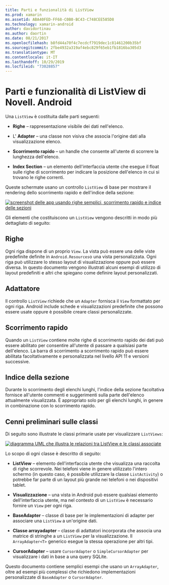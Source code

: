 ```yaml
---
title: Parti e funzionalità di ListView
ms.prod: xamarin
ms.assetid: ABA40FED-FF68-C0B0-BC43-C748CEE585D8
ms.technology: xamarin-android
author: davidortinau
ms.author: daortin
ms.date: 08/21/2017
ms.openlocfilehash: b8fd44a70f4c7ecdcf7919dec1c81461200b35bf
ms.sourcegitcommit: 2fbe4932a319af4ebc829f65eb1fb1816ba305d3
ms.translationtype: MT
ms.contentlocale: it-IT
ms.lasthandoff: 10/29/2019
ms.locfileid: "73028857"
---
```

# <a name="xamarinandroid-listview-parts-and-functionality"></a>Parti e funzionalità di ListView di Novell. Android

Una `ListView` è costituita dalle parti seguenti:

- **Righe** &ndash; rappresentazione visibile dei dati nell'elenco.

- L' **Adapter** &ndash; una classe non visiva che associa l'origine dati alla visualizzazione elenco.

- **Scorrimento rapido** &ndash; un handle che consente all'utente di scorrere la lunghezza dell'elenco.

- **Index Section** &ndash; un elemento dell'interfaccia utente che esegue il float sulle righe di scorrimento per indicare la posizione dell'elenco in cui si trovano le righe correnti.

Queste schermate usano un controllo `ListView` di base per mostrare il rendering dello scorrimento rapido e dell'indice della sezione:

[![screenshot delle app usando righe semplici, scorrimento rapido e indice delle sezioni](parts-and-functionality-images/listviewparts.png)](parts-and-functionality-images/listviewparts.png#lightbox)

Gli elementi che costituiscono un `ListView` vengono descritti in modo più dettagliato di seguito:

## <a name="rows"></a>Righe

Ogni riga dispone di un proprio `View`. La vista può essere una delle viste predefinite definite in `Android.Resources`o una vista personalizzata. Ogni riga può utilizzare lo stesso layout di visualizzazione oppure può essere diversa. In questo documento vengono illustrati alcuni esempi di utilizzo di layout predefiniti e altri che spiegano come definire layout personalizzati.

## <a name="adapter"></a>Adattatore

Il controllo `ListView` richiede che un `Adapter` fornisca il `View` formattato per ogni riga. Android include schede e visualizzazioni predefinite che possono essere usate oppure è possibile creare classi personalizzate.

## <a name="fast-scrolling"></a>Scorrimento rapido

Quando un `ListView` contiene molte righe di scorrimento rapido dei dati può essere abilitato per consentire all'utente di passare a qualsiasi parte dell'elenco. La barra di scorrimento a scorrimento rapido può essere abilitata facoltativamente e personalizzata nel livello API 11 e versioni successive.

## <a name="section-index"></a>Indice della sezione

Durante lo scorrimento degli elenchi lunghi, l'indice della sezione facoltativa fornisce all'utente commenti e suggerimenti sulla parte dell'elenco attualmente visualizzata. È appropriato solo per gli elenchi lunghi, in genere in combinazione con lo scorrimento rapido.

## <a name="classes-overview"></a>Cenni preliminari sulle classi

Di seguito sono illustrate le classi primarie usate per visualizzare `ListViews`:

[![diagramma UML che illustra le relazioni tra ListView e le classi associate](parts-and-functionality-images/image2.png)](parts-and-functionality-images/image2.png#lightbox)

Lo scopo di ogni classe è descritto di seguito:

- **ListView** &ndash; elemento dell'interfaccia utente che visualizza una raccolta di righe scorrevole. Nei telefoni viene in genere utilizzato l'intero schermo (in questo caso, è possibile utilizzare la classe `ListActivity`) o potrebbe far parte di un layout più grande nei telefoni o nei dispositivi tablet.

- **Visualizzazione** &ndash; una vista in Android può essere qualsiasi elemento dell'interfaccia utente, ma nel contesto di un `ListView` è necessario fornire un `View` per ogni riga.

- **BaseAdapter** &ndash; classe di base per le implementazioni di adapter per associare una `ListView` a un'origine dati.

- **Classe arrayadapter** &ndash; classe di adattatori incorporata che associa una matrice di stringhe a un `ListView` per la visualizzazione. Il `ArrayAdapter<T>` generico esegue la stessa operazione per altri tipi.

- **CursorAdapter** &ndash; usare `CursorAdapter` o `SimpleCursorAdapter` per visualizzare i dati in base a una query SQLite.

Questo documento contiene semplici esempi che usano un `ArrayAdapter`, oltre ad esempi più complessi che richiedono implementazioni personalizzate di `BaseAdapter` o `CursorAdapter`.
